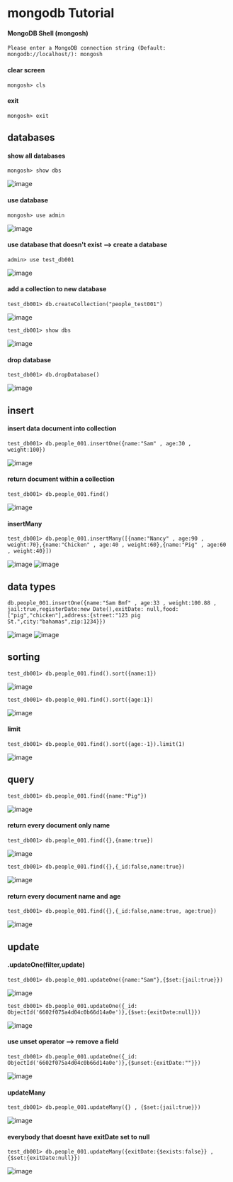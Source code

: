 # mongodb Tutorial
#### MongoDB Shell (mongosh)

```
Please enter a MongoDB connection string (Default: mongodb://localhost/): mongosh
```
#### clear screen
```
mongosh> cls
```
#### exit
```
mongosh> exit
```

## databases
#### show all databases
```
mongosh> show dbs
```
![image](https://github.com/Kittisak008B/mongodb/assets/157298910/cc079d19-c36f-492c-94e9-187b21467c3d)

#### use database
```
mongosh> use admin
```
![image](https://github.com/Kittisak008B/mongodb/assets/157298910/4f6bb777-53d0-4055-8bd5-43cee435f6f3)
#### use database that doesn't exist --> create a database
```
admin> use test_db001
```
![image](https://github.com/Kittisak008B/mongodb/assets/157298910/a2ac3692-b9b7-4095-a906-8bdcf653a782)
#### add a collection to new database
```
test_db001> db.createCollection("people_test001")
```
![image](https://github.com/Kittisak008B/mongodb/assets/157298910/02d82b59-d7a9-4f75-9b9d-a9529cb6071b)
```
test_db001> show dbs
```
![image](https://github.com/Kittisak008B/mongodb/assets/157298910/bc98457e-28a4-4650-a679-78fd93ea272f)
#### drop database
```
test_db001> db.dropDatabase()
```
![image](https://github.com/Kittisak008B/mongodb/assets/157298910/31e81c54-87b2-4d40-a178-ed09c66fcc8a)

## insert
#### insert data document into collection
```
test_db001> db.people_001.insertOne({name:"Sam" , age:30 , weight:100})
```
![image](https://github.com/Kittisak008B/mongodb/assets/157298910/16b5349a-3e0a-4c1a-8307-fb996e697a48)
#### return document within a collection
```
test_db001> db.people_001.find()
```
![image](https://github.com/Kittisak008B/mongodb/assets/157298910/b39c7e23-a16c-41c6-9c35-8b99f2a45f72)
#### insertMany
```
test_db001> db.people_001.insertMany([{name:"Nancy" , age:90 , weight:70},{name:"Chicken" , age:40 , weight:60},{name:"Pig" , age:60 , weight:40}])
```
![image](https://github.com/Kittisak008B/mongodb/assets/157298910/b0a0fadc-a130-495b-9b28-49a40dacd88b)
![image](https://github.com/Kittisak008B/mongodb/assets/157298910/554e71c0-d579-4943-a2d2-35c76a64c774)

## data types
```
db.people_001.insertOne({name:"Sam Bmf" , age:33 , weight:100.88 , jail:true,registerDate:new Date(),exitDate: null,food:["pig","chicken"],address:{street:"123 pig St.",city:"bahamas",zip:1234}})
```
![image](https://github.com/Kittisak008B/mongodb/assets/157298910/f5ab8fdc-e60a-41dc-90ab-8f503bf9f001)
![image](https://github.com/Kittisak008B/mongodb/assets/157298910/a08ab520-16cf-4ca5-8989-74a048543f49)

## sorting
```
test_db001> db.people_001.find().sort({name:1})
```
![image](https://github.com/Kittisak008B/mongodb/assets/157298910/9703a015-fa2e-45c5-998e-419ab6075ab9)
```
test_db001> db.people_001.find().sort({age:1})
```
![image](https://github.com/Kittisak008B/mongodb/assets/157298910/5e3d6c68-36db-427c-8eb4-a770f65dda05)
#### limit
```
test_db001> db.people_001.find().sort({age:-1}).limit(1)
```
![image](https://github.com/Kittisak008B/mongodb/assets/157298910/461170fb-76f1-44d5-b025-1ecf7e6ae50d)

## query
```
test_db001> db.people_001.find({name:"Pig"})
```
![image](https://github.com/Kittisak008B/mongodb/assets/157298910/3fd111e6-57fb-4916-ba91-467ef1b9418b)
#### return every document only name
```
test_db001> db.people_001.find({},{name:true})
```
![image](https://github.com/Kittisak008B/mongodb/assets/157298910/2d26d6e1-68e7-4941-9eff-3054c6b26c75)
```
test_db001> db.people_001.find({},{_id:false,name:true})
```
![image](https://github.com/Kittisak008B/mongodb/assets/157298910/8927eca5-582b-429e-8d96-971eee8a91f2)
#### return every document name and age
```
test_db001> db.people_001.find({},{_id:false,name:true, age:true})
```
![image](https://github.com/Kittisak008B/mongodb/assets/157298910/698acc94-6aa8-48a1-8e4e-2d6b6283195d)
## update
#### .updateOne(filter,update)
```
test_db001> db.people_001.updateOne({name:"Sam"},{$set:{jail:true}})
```
![image](https://github.com/Kittisak008B/mongodb/assets/157298910/170a5c5a-8887-474d-af44-ea82a6fdd4aa)
```
test_db001> db.people_001.updateOne({_id: ObjectId('6602f075a4d04c0b66d14a0e')},{$set:{exitDate:null}})
```
![image](https://github.com/Kittisak008B/mongodb/assets/157298910/bd4d7a24-431d-4787-905e-69ff400974b6)
#### use unset operator --> remove a field
```
test_db001> db.people_001.updateOne({_id: ObjectId('6602f075a4d04c0b66d14a0e')},{$unset:{exitDate:""}})
```
![image](https://github.com/Kittisak008B/mongodb/assets/157298910/3dd0ef28-b0fb-4316-a150-54f7bf3de225)
#### updateMany
```
test_db001> db.people_001.updateMany({} , {$set:{jail:true}})
```
![image](https://github.com/Kittisak008B/mongodb/assets/157298910/6714410a-15a3-45d6-81d2-777c671abeed)
#### everybody that doesnt have exitDate set to null
```
test_db001> db.people_001.updateMany({exitDate:{$exists:false}} , {$set:{exitDate:null}})
```
![image](https://github.com/Kittisak008B/mongodb/assets/157298910/2ef32f47-0bd9-482b-a44f-5352edb239e4)
































